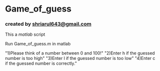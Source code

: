 # Game_of_guess

### created by shriarul643@gmail.com

This a *matlab* script 

Run Game_of_guess.m in matlab

"1)Please think of a number between 0 and 100!"
"2)Enter h if the guessed number is too high"
"3)Enter l if the guessed number is too low"
"4)Enter c if the guessed number is  correctly."